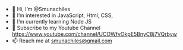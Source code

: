 - 👋 Hi, I’m @Smunachiles
- 👀 I’m interested in JavaScript, Html, CSS, 
- 🌱 I’m currently learning Node JS
- 💞️ Subscribe to my Youtube Channel https://www.youtube.com/channel/UCOWfvOkpE5BnyC8j7VQrbyw
- 📫 Reach me at smunachiles@gmail.com

<!---
Smunachiles/Smunachiles is a ✨ special ✨ repository because its `README.md` (this file) appears on your GitHub profile.
You can click the Preview link to take a look at your changes.
--->
